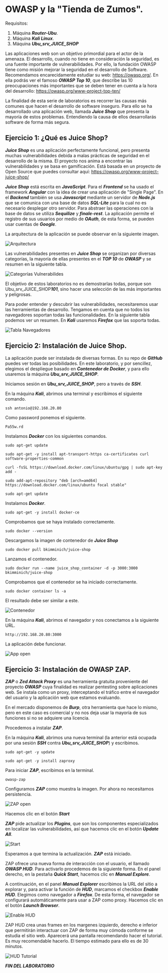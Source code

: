 # OWASP y la "Tienda de Zumos".
   
      

Requisitos:
1. Máquina ***Router-Ubu***.
2. Máquina ***Kali Linux***.
3. Máquina ***Ubu_srv_JUICE_SHOP***


Las aplicaciones web son un objetivo primordial para el actor de la amenaza. El desarrollo, cuando no tiene en consideración la seguridad, es una fuente importante de vulnerabilidades. Por ello, la fundación OWASP tiene como misión mejorar la seguridad en el desarrollo de Software. Recomendamos encarecidamente estudiar su web: https://owasp.org/. En ella podrás ver el famoso ***OWASP Top 10***, que describe las 10 preocupaciones más importantes que se deben tener en cuenta a la hora del desarrollo: https://owasp.org/www-project-top-ten/

La finalidad de esta serie de laboratorios es recorrer las causas más comunes que hacen el desarrollo de software inseguro. Para ello se ha desarrollado una aplicación web, llamada ***Juice Shop*** que presenta la mayoría de estos problemas. Entendiendo la causa de ellos desarrollarás software de forma más segura.

## Ejercicio 1: ¿Qué es Juice Shop?

***Juice Shop*** es una aplicación perfectamente funcional, pero presenta muchas vulnerabilidades debida a malas prácticas de seguridad en el desarrollo de la misma. El proyecto nos anima a encontrar las vulnerabilidades y se basa en gamificación. Está basada en un proyecto de Open Source que puedes consultar aquí: https://owasp.org/www-project-juice-shop/

***Juice Shop*** está escrita en ***JavaScript***. Para el ***Frontend*** se ha usado el framework ***Angular***  con la idea de crear una aplicación de "Single Page". En el ***Backend*** también se usa ***Javascript*** mediante un servidor de ***Node.js*** que se comunica con una base de datos ***SQL-Lite*** para la cual no es necesario desplegar otro servidor. Para abstraer las operaciones con la base de datos se utiliza ***Sequilize*** y ***finale-rest***. La aplicación permite el registro de sus usuarios por medio de ***OAuth***, de esta forma, se pueden usar cuentas de ***Google***.

La arquitectura de la aplicación se puede observar en la siguiente imagen.

![Arquitectura](../img/lab-25-A/202210031842.png)

Las vulnerabilidades presentes en ***Juice Shop*** se organizan por diversas categorías, la mayoría de ellas presentes en el ***TOP 10*** de ***OWASP*** y se resumen en la siguiente tabla.

![Categorías Vulnerabilides](../img/lab-25-A/202210031935.png)

El objetivo de estos laboratorios no es demostrarlas todas, porque son Ubu_srv_JUICE_SHOP***101***, sino hacer una selección de las más importantes y peligrosas.

Para poder entender y descubrir las vulnerabilidades, necesitaremos usar las herramientas de desarrollo. Tengamos en cuenta que no todos los navegadores soportan todas las funcionalidades. En la siguiente tabla podemos ver un resumen. En ***Kali*** usaremos ***Firefox*** que las soporta todas.

![Tabla Navegadores](../img/lab-25-A/202210031939.png)


## Ejercicio 2: Instalación de Juice Shop.

La aplicación puede ser instalada de diversas formas. En su repo de ***GitHub*** puedes ver todas las posibilidades. En este laboratorio, y por sencillez, elegimos el despliegue basado en ***Contenedor de Docker***, y para ello usaremos la máquina ***Ubu_srv_JUICE_SHOP***.

Iniciamos sesión en ***Ubu_srv_JUICE_SHOP***, pero a través de ***SSH***. 

En la máquina ***Kali***, abrimos una terminal y escribimos el siguiente comando.
```
ssh antonio@192.168.20.80
```

Como password ponemos el siguiente.
```
Pa55w.rd
```


Instalamos ***Docker*** con los siguientes comandos.
```
sudo apt-get update
```

```
sudo apt-get -y install apt-transport-https ca-certificates curl software-properties-common
```

```
curl -fsSL https://download.docker.com/linux/ubuntu/gpg | sudo apt-key add -
```

```
sudo add-apt-repository "deb [arch=amd64] https://download.docker.com/linux/ubuntu focal stable"
```

```
sudo apt-get update
```

Instalamos ***Docker***.
```
sudo apt-get -y install docker-ce
```

Comprobamos que se haya instalado correctamente.
```
sudo docker --version
```

Descargamos la imagen de contenedor de ***Juice Shop***
```
sudo docker pull bkimminich/juice-shop
```

Lanzamos el contenedor.
```
sudo docker run --name juice_shop_container -d -p 3000:3000 bkimminich/juice-shop
```

Comprobamos que el contenedor se ha iniciado correctamente.
```
sudo docker container ls -a
```

El resultado debe ser similar a este.

![Contenedor](../img/lab-25-A/202210031926.png)

En la máquina ***Kali***, abrimos el navegador y nos conectamos a la siguiente URL.
```
http://192.168.20.80:3000
```

La aplicación debe funcionar.

![App open](../img/lab-25-A/202210031928.png)


## Ejercicio 3: Instalación de OWASP ZAP.

***ZAP*** o ***Zed Attack Proxy*** es una herramienta gratuita proveniente del proyecto ***OWASP*** cuya finalidad es realizar pentesting sobre aplicaciones web. Se instala como un proxy, interceptando el tráfico entre el navegador del usuario y la aplicación web que estamos evaluando.

En el mercado disponemos de ***Burp***, otra herramienta que hace lo mismo, pero en este caso es comercial y no nos deja usar la mayoría de sus funciones si no se adquiere una licencia.

Procedemos a instalar ***ZAP***.

En la máquina ***Kali***, abrimos una nueva terminal (la anterior está ocupada por una sesión ***SSH*** contra ***Ubu_srv_JUICE_SHOP***) y escribimos.
```
sudo apt-get -y update
```
```
sudo apt-get -y install zaproxy
```

Para iniciar ***ZAP***, escribimos en la terminal.
```
owasp-zap
```

Configuramos ***ZAP*** como muestra la imagen. Por ahora no necesitamos persistencia.

![ZAP open](../img/lab-25-A/202210032006.png)

Hacemos clic en el botón ***Start***

***ZAP*** pide actualizar los ***Plugins***, que son los componentes especializados en localizar las vulnerabilidades, así que hacemos clic en el botón ***Update All***.

![Start](../img/lab-25-A/202210032010.png)

Esperamos a que termina la actualización. ***ZAP*** está iniciado. 

ZAP ofrece una nueva forma de interacción con el usuario, el llamado ***OWASP HUD***. Para activarlo procedemos de la siguiente forma. En el panel derecho, en la pestaña ***Quick Start***, hacemos clic en ***Manual Explore***.

A continuación, en el panel ***Manual Explorer*** escribimos la URL del sitio a explorar y, para activar la función de ***HUD***, marcamos el checkbox ***Enable HUD***. Elegimos como navegador a ***Firefox***. De esta forma, el navegador se configurará automáticamente para usar a ZAP como proxy. Hacemos clic en el botón ***Launch Browser***.

![Enable HUD](../img/lab-25-A/202311011215.png)

ZAP HUD crea unas frames en los margenes izquierdo, derecho e inferior que permitirán interactuar con ZAP de forma muy cómoda conforme se estudia el sitio web. Aparecerá una pantalla recomendando hacer el tutorial. Es muy recomendable hacerlo. El tiempo estimado para ello es de 30 minutos.

![HUD Tutorial](../img/lab-25-A/202211222011.png)


***FIN DEL LABORATORIO***